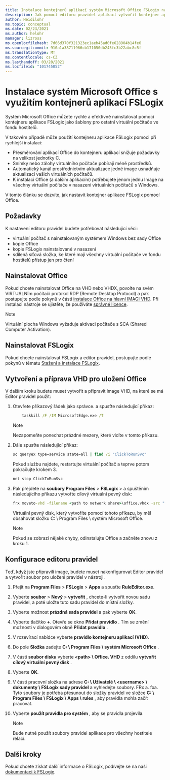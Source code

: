```yaml
---
title: Instalace kontejnerů aplikací systém Microsoft Office FSLogix na virtuálním počítači s Windows – Azure
description: Jak pomocí editoru pravidel aplikací vytvořit kontejner aplikace FSLogix s Office ve virtuálním počítači s Windows
author: Heidilohr
ms.topic: conceptual
ms.date: 02/23/2021
ms.author: helohr
manager: lizross
ms.openlocfilehash: 7d66d370f321323ec1aeb45ad0fe628904b14fe6
ms.sourcegitcommit: 910a1a38711966cb171050db245fc3b22abc8c5f
ms.translationtype: MT
ms.contentlocale: cs-CZ
ms.lasthandoff: 03/20/2021
ms.locfileid: "101745052"
---
```

# <a name="install-microsoft-office-using-fslogix-application-containers"></a>Instalace systém Microsoft Office s využitím kontejnerů aplikací FSLogix

Systém Microsoft Office můžete rychle a efektivně nainstalovat pomocí kontejneru aplikace FSLogix jako šablony pro ostatní virtuální počítače ve fondu hostitelů.

V takovém případě může použití kontejneru aplikace FSLogix pomoci při rychlejší instalaci:

- Přesměrování aplikací Office do kontejneru aplikací snižuje požadavky na velikost jednotky C.
- Snímky nebo zálohy virtuálního počítače pobírají méně prostředků.
- Automatický kanál prostřednictvím aktualizace jedné image usnadňuje aktualizaci vašich virtuálních počítačů.
- K instalaci Office (a dalším aplikacím) potřebujete jenom jednu Image na všechny virtuální počítače v nasazení virtuálních počítačů s Windows.

V tomto článku se dozvíte, jak nastavit kontejner aplikace FSLogix pomocí Office.

## <a name="requirements"></a>Požadavky

K nastavení editoru pravidel budete potřebovat následující věci:

- virtuální počítač s nainstalovaným systémem Windows bez sady Office
- kopie Office
- kopie FSLogix nainstalované v nasazení
- sdílená síťová složka, ke které mají všechny virtuální počítače ve fondu hostitelů přístup jen pro čtení

## <a name="install-office"></a>Nainstalovat Office

Pokud chcete nainstalovat Office na VHD nebo VHDX, povolte na svém VIRTUÁLNÍm počítači protokol RDP (Remote Desktop Protocol) a pak postupujte podle pokynů v části [instalace Office na hlavní IMAGI VHD](install-office-on-wvd-master-image.md). Při instalaci nástroje se ujistěte, že používáte [správné licence](overview.md#requirements).

>[!NOTE]
>Virtuální plocha Windows vyžaduje aktivaci počítače s SCA (Shared Computer Activation).

## <a name="install-fslogix"></a>Nainstalovat FSLogix

Pokud chcete nainstalovat FSLogix a editor pravidel, postupujte podle pokynů v tématu [Stažení a instalace FSLogix](/fslogix/install-ht).

## <a name="create-and-prepare-a-vhd-to-store-office"></a>Vytvoření a příprava VHD pro uložení Office

V dalším kroku budete muset vytvořit a připravit image VHD, na které se má Editor pravidel použít:

1. Otevřete příkazový řádek jako správce. a spusťte následující příkaz:

    ```cmd
        taskkill /F /IM MicrosoftEdge.exe /T
    ```

    >[!NOTE]
    > Nezapomeňte ponechat prázdné mezery, které vidíte v tomto příkazu.

2. Dále spusťte následující příkaz:

    ```cmd
    sc queryex type=service state=all | find /i "ClickToRunSvc"
    ```
    
   Pokud službu najdete, restartujte virtuální počítač a teprve potom pokračujte krokem 3.

    ```cmd
    net stop ClickToRunSvc
    ```

3. Pak přejdete na **soubory Program Files**  >  **FSLogix**  >   a spuštěním následujícího příkazu vytvořte cílový virtuální pevný disk:

    ```cmd
    frx moveto-vhd -filename <path to network share>\office.vhdx -src "C:\Program Files\Microsoft Office" -size-mbs 5000 
    ```

    Virtuální pevný disk, který vytvoříte pomocí tohoto příkazu, by měl obsahovat složku C: \\ Program Files \\ systém Microsoft Office.

    >[!NOTE]
    >Pokud se zobrazí nějaké chyby, odinstalujte Office a začněte znovu z kroku 1.

## <a name="configure-the-rule-editor"></a>Konfigurace editoru pravidel

Teď, když jste připravili image, budete muset nakonfigurovat Editor pravidel a vytvořit soubor pro uložení pravidel v nástroji.

1. Přejít na **Program Files**  >  **FSLogix**  >  **Apps** a spusťte **RuleEditor.exe**.

2. Vyberte **soubor**  >  **Nový**  >  **vytvořit** , chcete-li vytvořit novou sadu pravidel, a poté uložte tuto sadu pravidel do místní složky.

3. Vyberte možnost **prázdná sada pravidel** a pak vyberte **OK**.

4. Vyberte tlačítko **+**. Otevře se okno **Přidat pravidlo** . Tím se změní možnosti v dialogovém okně **Přidat pravidlo** .

5. V rozevírací nabídce vyberte **pravidlo kontejneru aplikací (VHD)**.

6. Do pole **Složka** zadejte **C: \\ Program Files \\ systém Microsoft Office** .

7. V části **soubor disku** vyberte **\<path\> \\ Office. VHD** z oddílu **vytvořit cílový virtuální pevný disk** .

8. Vyberte **OK**.

9. V části pracovní složka na adrese **C: \\ Uživatelé \\ \<username\> \\ dokumenty \\ FSLogix sady pravidel** a vyhledejte soubory. FRx a. fxa. Tyto soubory je potřeba přesunout do složky pravidel ve složce **C: \\ Program Files \\ FSLogix \\ Apps \\ rules** , aby pravidla mohla začít pracovat.

10. Vyberte **použít pravidla pro systém** , aby se pravidla projevila.

     >[!NOTE]
     > Bude nutné použít soubory pravidel aplikace pro všechny hostitele relací.

## <a name="next-steps"></a>Další kroky

Pokud chcete získat další informace o FSLogix, podívejte se na naši [dokumentaci k FSLogix](/fslogix/).